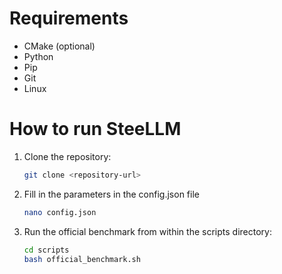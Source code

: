 # Requirements

- CMake (optional)
- Python
- Pip
- Git
- Linux

# How to run SteeLLM

1. Clone the repository:

   ```bash
   git clone <repository-url>
   ```

2. Fill in the parameters in the config.json file

   ```bash
   nano config.json
   ```

3. Run the official benchmark from within the scripts directory:
   ```bash
   cd scripts
   bash official_benchmark.sh
   ```
